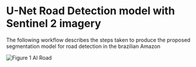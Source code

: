 # U-Net Road Detection model with Sentinel 2 imagery

The following workflow describes the steps taken to produce the proposed segmentation model for road detection in the brazilian Amazon

![Figure 1 AI Road](https://user-images.githubusercontent.com/75078255/178775045-ceecbe7a-9e40-42c5-975d-19ec288fdfa8.png)
